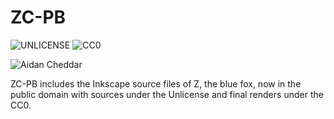 # ZC-PB
![UNLICENSE](https://cdn.rawgit.com/tomascw/tms-licenses/master/license-UNLICENSE-lightgrey.svg) ![CC0](https://cdn.rawgit.com/tomascw/tms-licenses/master/license-CC0-lightgrey.svg)

![Aidan Cheddar](https://cdn.rawgit.com/tomascw/aidan-src/master/Aidan.svg)

ZC-PB includes the Inkscape source files of Z, the blue fox, now in the public domain with sources under the Unlicense and final renders under the CC0.
